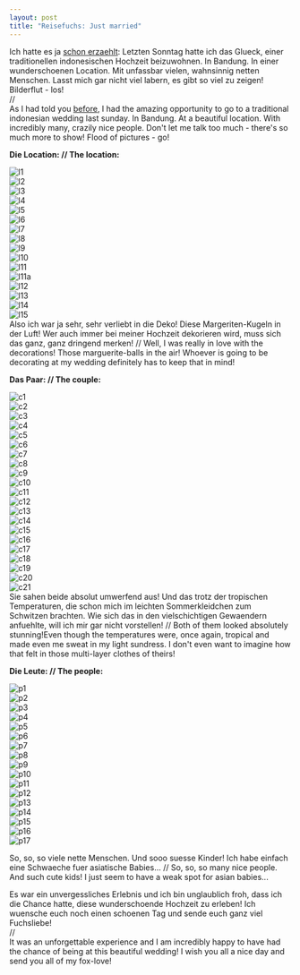 ```yaml
---
layout: post
title: "Reisefuchs: Just married"
---
```


Ich hatte es ja [schon erzaehlt](http://fuchsgehtum.de/angemessen-angezogen-adequately-dressed/): Letzten Sonntag hatte ich das Glueck, einer traditionellen indonesischen Hochzeit beizuwohnen. In Bandung. In einer wunderschoenen Location. Mit unfassbar vielen, wahnsinnig netten Menschen. Lasst mich gar nicht viel labern, es gibt so viel zu zeigen! Bilderflut - los!  
//  
As I had told you [before](http://fuchsgehtum.de/angemessen-angezogen-adequately-dressed/), I had the amazing opportunity to go to a traditional indonesian wedding last sunday. In Bandung. At a beautiful location. With incredibly many, crazily nice people. Don't let me talk too much - there's so much more to show! Flood of pictures - go!  

**Die Location: // The location:**  

![l1](https://farm3.staticflickr.com/2930/14316592479_e21971dfa8_c.jpg)  
![l2](https://farm4.staticflickr.com/3842/14316472609_ee5287522d_c.jpg)  
![l3](https://farm4.staticflickr.com/3892/14503197235_9d7ffdbcbd_c.jpg)   
![l4](https://farm6.staticflickr.com/5273/14523190193_5a5e86e74d_c.jpg)  
![l5](https://farm3.staticflickr.com/2895/14316644419_5c50d16031_c.jpg)  
![l6](https://farm6.staticflickr.com/5545/14499692961_089d465e4e_c.jpg)  
![l7](https://farm3.staticflickr.com/2912/14500058311_e89bf255a5_c.jpg)   
![l8](https://farm6.staticflickr.com/5078/14501946954_a314f7bfd9_c.jpg)  
![l9](https://farm4.staticflickr.com/3923/14499697051_69f47879a1_c.jpg)  
![l10](https://farm3.staticflickr.com/2936/14502105372_89136b39c7_c.jpg)  
![l11](https://farm6.staticflickr.com/5198/14316674089_fd914a893f_c.jpg)  
![l11a](https://farm4.staticflickr.com/3864/14316633208_4fae12821b_c.jpg)  
![l12](https://farm6.staticflickr.com/5472/14501968854_593153a876_c.jpg)  
![l13](https://farm6.staticflickr.com/5118/14503416895_e263ff00ab_c.jpg)  
![l14](https://farm6.staticflickr.com/5547/14523556033_631e04a6a6_c.jpg)  
![l15](https://farm3.staticflickr.com/2919/14316965907_9574c07e4f_c.jpg)  
Also ich war ja sehr, sehr verliebt in die Deko! Diese Margeriten-Kugeln in der Luft! Wer auch immer bei meiner Hochzeit dekorieren wird, muss sich das ganz, ganz dringend merken! // Well, I was really in love with the decorations! Those marguerite-balls in the air! Whoever is going to be decorating at my wedding definitely has to keep that in mind!  

**Das Paar: // The couple:**  

![c1](https://farm4.staticflickr.com/3892/14503067925_2c30391fe6_c.jpg)  
![c2](https://farm4.staticflickr.com/3858/14316747060_052c7a6d83_c.jpg)  
![c3](https://farm3.staticflickr.com/2924/14480208956_f88e219cba_c.jpg)  
![c4](https://farm6.staticflickr.com/5472/14499729731_4f28c45eee_c.jpg)  
![c5](https://farm4.staticflickr.com/3913/14501965382_5eba0de8c2_c.jpg)  
![c6](https://farm6.staticflickr.com/5521/14501974262_ea9f2b913a_c.jpg)  
![c7](https://farm3.staticflickr.com/2913/14316875557_eb1c317e2b_c.jpg)  
![c8](https://farm6.staticflickr.com/5194/14503127445_a60ca433f2_c.jpg)  
![c9](https://farm6.staticflickr.com/5153/14480044396_535e81c4e2_c.jpg)  
![c10](https://farm3.staticflickr.com/2935/14316638840_19d83c809d_c.jpg)  
![c11](https://farm3.staticflickr.com/2919/14503312205_050c586b9b_c.jpg)  
![c12](https://farm6.staticflickr.com/5113/14523247673_1120ae2f09_c.jpg)  
![c13](https://farm4.staticflickr.com/3902/14501993714_26654809c1_c.jpg)  
![c14](https://farm4.staticflickr.com/3863/14499941061_aaff35e884_c.jpg)  
![c15](https://farm4.staticflickr.com/3910/14480250386_d9a9e8e455_c.jpg)  
![c16](https://farm6.staticflickr.com/5474/14499753691_087c913a93_c.jpg)  
![c17](https://farm4.staticflickr.com/3879/14316759598_2f786cc53e_c.jpg)  
![c18](https://farm4.staticflickr.com/3888/14316912137_53f7cfa8e9_c.jpg)  
![c19](https://farm4.staticflickr.com/3892/14503388725_d45f03dfd9_c.jpg)  
![c20](https://farm4.staticflickr.com/3855/14499982321_55de60791b_c.jpg)  
![c21](https://farm4.staticflickr.com/3875/14499959221_a908c9309e_c.jpg)  
Sie sahen beide absolut umwerfend aus! Und das trotz der tropischen Temperaturen, die schon mich im leichten Sommerkleidchen zum Schwitzen brachten. Wie sich das in den vielschichtigen Gewaendern anfuehlte, will ich mir gar nicht vorstellen! // Both of them looked absolutely stunning!Even though the temperatures were, once again, tropical and made even me sweat in my light sundress. I don't even want to imagine how that felt in those multi-layer clothes of theirs!   

**Die Leute: // The people:**  

![p1](https://farm4.staticflickr.com/3857/14503108625_62a27100dd_c.jpg)  
![p2](https://farm4.staticflickr.com/3859/14316463440_66d6b76a1a_c.jpg)  
![p3](https://farm3.staticflickr.com/2913/14499789791_a2704e16e2_c.jpg)  
![p4](https://farm4.staticflickr.com/3889/14500041001_0a196f1ce8_c.jpg)  
![p5](https://farm4.staticflickr.com/3853/14503192625_0778424dba_c.jpg)  
![p6](https://farm6.staticflickr.com/5518/14502097252_bb1b3d1d9f_c.jpg)  
![p7](https://farm3.staticflickr.com/2933/14503339355_b894954066_c.jpg)  
![p8](https://farm3.staticflickr.com/2910/14503384885_7c2c46b13e_c.jpg)  
![p9](https://farm3.staticflickr.com/2915/14316656588_272c6b65f8_c.jpg)  
![p10](https://farm4.staticflickr.com/3915/14502240342_e3887055ae_c.jpg)  
![p11](https://farm3.staticflickr.com/2920/14503097115_eb34d514da_c.jpg)  
![p12](https://farm6.staticflickr.com/5531/14523546933_554c6a2a6a_c.jpg)  
![p13](https://farm6.staticflickr.com/5545/14480320086_13e2a4c89e_c.jpg)  
![p14](https://farm4.staticflickr.com/3902/14501931424_aca3197d42_c.jpg)  
![p15](https://farm4.staticflickr.com/3881/14501973724_5f6f58beb4_c.jpg)  
![p16](https://farm4.staticflickr.com/3902/14479962316_7499e8e7c7_c.jpg)  
![p17](https://farm6.staticflickr.com/5498/14503102105_6e8d6d393f_c.jpg)  

So, so, so viele nette Menschen. Und sooo suesse Kinder! Ich habe einfach eine Schwaeche fuer asiatische Babies... // So, so, so many nice people. And such cute kids! I just seem to have a weak spot for asian babies...  

Es war ein unvergessliches Erlebnis und ich bin unglaublich froh, dass ich die Chance hatte, diese wunderschoende Hochzeit zu erleben! Ich wuensche euch noch einen schoenen Tag und sende euch ganz viel Fuchsliebe!  
//  
It was an unforgettable experience and I am incredibly happy to have had the chance of being at this beautiful wedding! I wish you all a nice day and send you all of my fox-love!



